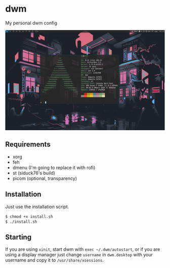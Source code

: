 # dwm
My personal dwm config

![screen1](/screenshots/screen2.png)

## Requirements
- xorg
- feh
- dmenu (I'm going to replace it with rofi)
- st (siduck76's build)
- picom (optional, transparency)

## Installation
Just use the installation script.
```
$ chmod +x install.sh
$ ./install.sh
```

## Starting
If you are using ```xinit```, start dwm with ```exec ~/.dwm/autostart```, or if you are using a display manager just change ```username``` in ```dwm.desktop``` with your username and copy it to ```/usr/share/xsessions```.
